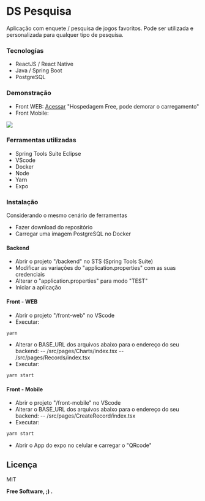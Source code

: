 # DS Pesquisa
Aplicação com enquete / pesquisa de jogos favoritos. Pode ser utilizada e personalizada para qualquer tipo de pesquisa.

### Tecnologías
- ReactJS / React Native 
- Java / Spring Boot
- PostgreSQL

### Demonstração
- Front WEB: [Acessar](https://sds1-tyandrer.netlify.app/) "Hospedagem Free, pode demorar o carregamento" 
- Front Mobile:

![](https://i.imgur.com/epsafTI.png)

### Ferramentas utilizadas
- Spring Tools Suite Eclipse
- VScode
- Docker
- Node 
- Yarn
- Expo

### Instalação
Considerando o mesmo cenário de ferramentas
- Fazer download do repositório
- Carregar uma imagem PostgreSQL no Docker
#### Backend
- Abrir o projeto "/backend" no STS (Spring Tools Suite)
- Modificar as variações do "application.properties" com as suas credenciais
- Alterar o "application.properties" para modo "TEST"
- Iniciar a aplicação
#### Front - WEB
- Abrir o projeto "/front-web" no VScode
- Executar:
```sh 
yarn 
```
- Alterar o BASE_URL dos arquivos abaixo para o endereço do seu backend:
-- /src/pages/Charts/index.tsx
-- /src/pages/Records/index.tsx
- Executar:
```sh 
yarn start
```
#### Front - Mobile
- Abrir o projeto "/front-mobile" no VScode
- Alterar o BASE_URL dos arquivos abaixo para o endereço do seu backend:
-- /src/pages/CreateRecord/index.tsx
- Executar:
```sh 
yarn start
```
- Abrir o App do expo no celular e carregar o "QRcode"

Licença
----

MIT

**Free Software, ;) .**
